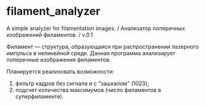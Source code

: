 # filament_analyzer
A simple analyzer for filamentation images. / Анализатор поперечных изображений филаментов. / v.0.1

Филамент — структура, образующаяся при распространении лазерного импульса в нелинейной среде. Данная программа анализирует поперечные изображения филаментов. 

Планируетcя реализовать возможности:
1) фильтр кадров без сигнала и с "зашкалом" (1023);
2) подсчет количества максимумов (число филаментов в суперфиламенте).
